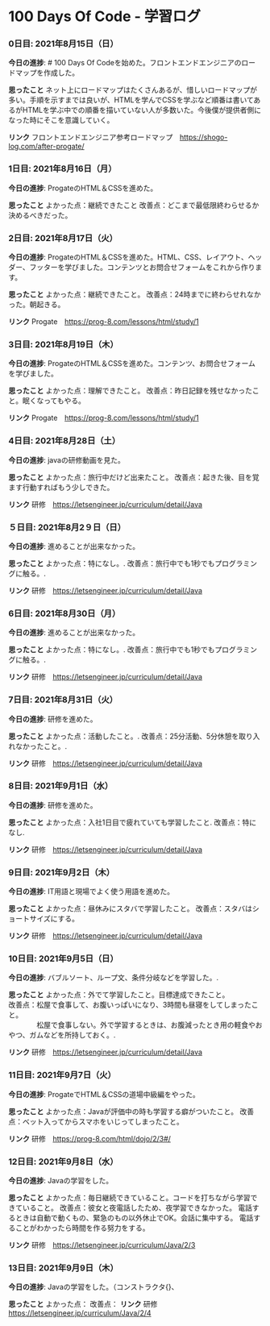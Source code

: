 # 100 Days Of Code - 学習ログ

### 0日目: 2021年8月15日（日）

**今日の進捗**: # 100 Days Of Codeを始めた。フロントエンドエンジニアのロードマップを作成した。

**思ったこと** ネット上にロードマップはたくさんあるが、惜しいロードマップが多い。手順を示すまでは良いが、HTMLを学んでCSSを学ぶなど順番は書いてあるがHTMLを学ぶ中での順番を描いていない人が多数いた。今後僕が提供者側になった時にそこを意識していく。

**リンク** フロントエンドエンジニア参考ロードマップ　https://shogo-log.com/after-progate/

### 1日目: 2021年8月16日（月）

**今日の進捗**: ProgateのHTML＆CSSを進めた。

**思ったこと** 
よかった点：継続できたこと
改善点：どこまで最低限終わらせるか決めるべきだった。

### 2日目: 2021年8月17日（火）

**今日の進捗**: ProgateのHTML＆CSSを進めた。HTML、CSS、レイアウト、ヘッダー、フッターを学びました。コンテンツとお問合せフォームをこれから作ります。

**思ったこと** 
よかった点：継続できたこと。
改善点：24時までに終わらせれなかった。朝起きる。

**リンク** Progate　https://prog-8.com/lessons/html/study/1

### 3日目: 2021年8月19日（木）

**今日の進捗**: ProgateのHTML＆CSSを進めた。コンテンツ、お問合せフォームを学びました。

**思ったこと** 
よかった点：理解できたこと。
改善点：昨日記録を残せなかったこと。眠くなってもやる。

**リンク** Progate　https://prog-8.com/lessons/html/study/1

### 4日目: 2021年8月28日（土）

**今日の進捗**: javaの研修動画を見た。

**思ったこと** 
よかった点：旅行中だけど出来たこと。
改善点：起きた後、目を覚ます行動すればもう少しできた。

**リンク** 研修　https://letsengineer.jp/curriculum/detail/Java

### ５日目: 2021年8月2９日（日）

**今日の進捗**: 進めることが出来なかった。

**思ったこと** 
よかった点：特になし。.
改善点：旅行中でも1秒でもプログラミングに触る。.

**リンク** 研修　https://letsengineer.jp/curriculum/detail/Java

### 6日目: 2021年8月30日（月）

**今日の進捗**: 進めることが出来なかった。

**思ったこと** 
よかった点：特になし。.
改善点：旅行中でも1秒でもプログラミングに触る。.

**リンク** 研修　https://letsengineer.jp/curriculum/detail/Java

### 7日目: 2021年8月31日（火）

**今日の進捗**: 研修を進めた。

**思ったこと** 
よかった点：活動したこと。.
改善点：25分活動、5分休憩を取り入れなかったこと。.

**リンク** 研修　https://letsengineer.jp/curriculum/detail/Java

### 8日目: 2021年9月1日（水）

**今日の進捗**: 研修を進めた。

**思ったこと** 
よかった点：入社1日目で疲れていても学習したこと.
改善点：特になし.

**リンク** 研修　https://letsengineer.jp/curriculum/detail/Java

### 9日目: 2021年9月2日（木）

**今日の進捗**: IT用語と現場でよく使う用語を進めた。

**思ったこと** 
よかった点：昼休みにスタバで学習したこと。
改善点：スタバはショートサイズにする。

**リンク** 研修　https://letsengineer.jp/curriculum/detail/Java

### 10日目: 2021年9月5日（日）

**今日の進捗**: バブルソート、ループ文、条件分岐などを学習した。.

**思ったこと** 
よかった点：外でて学習したこと。目標達成できたこと。  
改善点：松屋で食事して、お腹いっぱいになり、3時間も昼寝をしてしまったこと。  
　　　　松屋で食事しない。外で学習するときは、お腹減ったとき用の軽食やおやつ、ガムなどを所持しておく。.

**リンク** 研修　https://letsengineer.jp/curriculum/detail/Java

### 11日目: 2021年9月7日（火）

**今日の進捗**: ProgateでHTML＆CSSの道場中級編をやった。 

**思ったこと** 
よかった点：Javaが評価中の時も学習する癖がついたこと。 
改善点：ベット入ってからスマホをいじってしまったこと。 

**リンク** 研修　https://prog-8.com/html/dojo/2/3#/

### 12日目: 2021年9月8日（水）

**今日の進捗**: Javaの学習をした。

**思ったこと** 
よかった点：毎日継続できていること。コードを打ちながら学習できていること。 
改善点：彼女と夜電話したため、夜学習できなかった。 
電話するときは自動で動くもの、緊急のもの以外休止でOK。会話に集中する。 
電話することがわかったら時間を作る努力をする。

**リンク** 研修　https://letsengineer.jp/curriculum/Java/2/3

### 13日目: 2021年9月9日（木）

**今日の進捗**: Javaの学習をした。（コンストラクタ{}、

**思ったこと** 
よかった点：
改善点：
**リンク** 研修　https://letsengineer.jp/curriculum/Java/2/4

